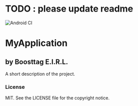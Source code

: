 # TODO : please update readme
![Android CI](https://github.com/contactBoostTag/MyApplication/workflows/Android%20CI/badge.svg)
# MyApplication
## by Boosttag E.I.R.L.

A short description of the project.

### License

MIT. See the LICENSE file for the copyright notice.
